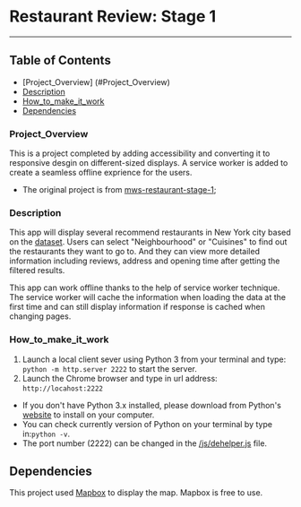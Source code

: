 # Restaurant Review: Stage 1
-------------------
#### 

## Table of Contents
- [Project_Overview] (#Project_Overview)
- [Description](#Description)
- [How_to_make_it_work](#How_to_make_it_work)
- [Dependencies](#Dependencies)

### Project_Overview

This is a project completed by adding accessibility and converting it to responsive desgin on different-sized displays. A service worker is added to create a seamless offline exprience for the users.
*  The original project is from [mws-restaurant-stage-1](https://github.com/udacity/mws-restaurant-stage-1);

### Description
This app will display several recommend restaurants in New York city based on the [dataset](https://github.com/S1014711679/Front-End/blob/master/Udacity%20Project%205%20-%20Restaurant%20Reviews%20Stage%201/data/restaurants.json). Users can select "Neighbourhood" or "Cuisines" to find out the restaurants they want to go to. And they can view more detailed information including reviews, address and opening time after getting the filtered results. 

This app can work offline thanks to the help of service worker technique. The service worker will cache the information when loading the data at the first time and can still display information if response is cached when changing pages.

### How_to_make_it_work
1) Launch a local client sever using Python 3 from your terminal and type:
   `python -m http.server 2222`  to start the server.
2) Launch the Chrome browser and type in url address: `http://locahost:2222`

* If you don't have Python 3.x installed, please download from Python's [website](https://www.python.org/) to install on your computer.
* You can check currently version of Python on your terminal by type in:`python -v`. 
* The port number (2222) can be changed in the [/js/dehelper.js](https://github.com/S1014711679/Front-End/blob/master/Udacity%20Project%205%20-%20Restaurant%20Reviews%20Stage%201/js/dbhelper.js) file.

## Dependencies
This project used [Mapbox](https://www.mapbox.com/) to display the map. Mapbox is free to use.
